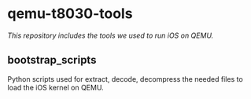 
# qemu-t8030-tools


*This repository includes the tools we used to run iOS on QEMU.*

## bootstrap_scripts ##
Python scripts used for extract, decode, decompress the needed files to load the iOS kernel on QEMU.

